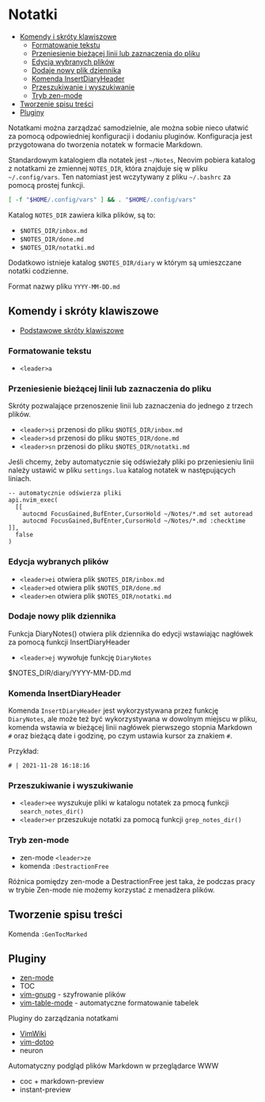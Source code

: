 # Notatki

<!-- vim-markdown-toc Marked -->

* [Komendy i skróty klawiszowe](#komendy-i-skróty-klawiszowe)
	* [Formatowanie tekstu](#formatowanie-tekstu)
	* [Przeniesienie bieżącej linii lub zaznaczenia do pliku](#przeniesienie-bieżącej-linii-lub-zaznaczenia-do-pliku)
	* [Edycja wybranych plików](#edycja-wybranych-plików)
	* [Dodaje nowy plik dziennika](#dodaje-nowy-plik-dziennika)
	* [Komenda InsertDiaryHeader](#komenda-insertdiaryheader)
	* [Przeszukiwanie i wyszukiwanie](#przeszukiwanie-i-wyszukiwanie)
	* [Tryb zen-mode](#tryb-zen-mode)
* [Tworzenie spisu treści](#tworzenie-spisu-treści)
* [Pluginy](#pluginy)

<!-- vim-markdown-toc -->

Notatkami można zarządzać samodzielnie, ale można sobie nieco ułatwić za pomocą odpowiedniej
konfiguracji i dodaniu pluginów. Konfiguracja jest przygotowana do tworzenia notatek w formacie
Markdown.

Standardowym katalogiem dla notatek jest `~/Notes`, Neovim pobiera katalog z notatkami ze zmiennej
`NOTES_DIR`, która znajduje się w pliku `~/.config/vars`. Ten natomiast jest wczytywany z pliku
`~/.bashrc` za pomocą prostej funkcji.

```bash
[ -f "$HOME/.config/vars" ] && . "$HOME/.config/vars"
```

Katalog `NOTES_DIR` zawiera kilka plików, są to:

- `$NOTES_DIR/inbox.md`
- `$NOTES_DIR/done.md`
- `$NOTES_DIR/notatki.md`

Dodatkowo istnieje katalog `$NOTES_DIR/diary` w którym są umieszczane notatki codzienne.

Format nazwy pliku `YYYY-MM-DD.md`

## Komendy i skróty klawiszowe

- [Podstawowe skróty klawiszowe](Skróty.md)

### Formatowanie tekstu

- `<leader>a`

### Przeniesienie bieżącej linii lub zaznaczenia do pliku

Skróty pozwalające przenoszenie linii lub zaznaczenia do jednego z trzech plików.

- `<leader>si` przenosi do pliku `$NOTES_DIR/inbox.md`
- `<leader>sd` przenosi do pliku `$NOTES_DIR/done.md`
- `<leader>sn` przenosi do pliku `$NOTES_DIR/notatki.md`

Jeśli chcemy, żeby automatycznie się odświeżały pliki po przeniesieniu linii należy ustawić w pliku `settings.lua`
katalog notatek w następujących liniach.

```
-- automatycznie odświerza pliki
api.nvim_exec(
  [[
    autocmd FocusGained,BufEnter,CursorHold ~/Notes/*.md set autoread
    autocmd FocusGained,BufEnter,CursorHold ~/Notes/*.md :checktime
]],
  false
)
```

### Edycja wybranych plików

- `<leader>ei` otwiera plik `$NOTES_DIR/inbox.md`
- `<leader>ed` otwiera plik `$NOTES_DIR/done.md`
- `<leader>en` otwiera plik `$NOTES_DIR/notatki.md`

### Dodaje nowy plik dziennika

Funkcja DiaryNotes() otwiera plik dziennika do edycji wstawiając nagłówek za pomocą funkcji
InsertDiaryHeader

- `<leader>ej` wywołuje funkcję `DiaryNotes`

$NOTES_DIR/diary/YYYY-MM-DD.md

### Komenda InsertDiaryHeader

Komenda `InsertDiaryHeader` jest wykorzystywana przez funkcję `DiaryNotes`, ale może też być
wykorzystywana w dowolnym miejscu w pliku, komenda wstawia w bieżącej linii nagłówek pierwszego
stopnia Markdown `#` oraz bieżącą date i godzinę, po czym ustawia kursor za znakiem `#`.

Przykład:

```
# | 2021-11-28 16:18:16
```

### Przeszukiwanie i wyszukiwanie

- `<leader>ee` wyszukuje pliki w katalogu notatek za pmocą funkcji `search_notes_dir()`
- `<leader>er` przeszukuje notatki za pomocą funkcji `grep_notes_dir()`

### Tryb zen-mode

- zen-mode `<leader>ze`
- komenda `:DestractionFree`

Różnica pomiędzy zen-mode a DestractionFree jest taka, że podczas pracy w trybie Zen-mode nie możemy
korzystać z menadżera plików.

## Tworzenie spisu treści

Komenda `:GenTocMarked`

## Pluginy

- [zen-mode](Pluginy/zen-mode-nvim.md)
- TOC
- [vim-gnupg](Pluginy/vim-gnupg.md) - szyfrowanie plików
- [vim-table-mode](Pluginy/vim-table-mode.md) - automatyczne formatowanie tabelek

Pluginy do zarządzania notatkami

- [VimWiki](Pluginy/vimwiki.md)
- [vim-dotoo](Pluginy/vim-dotoo.md)
- neuron

Automatyczny podgląd plików Markdown w przeglądarce WWW

- coc + markdown-preview
- instant-preview
